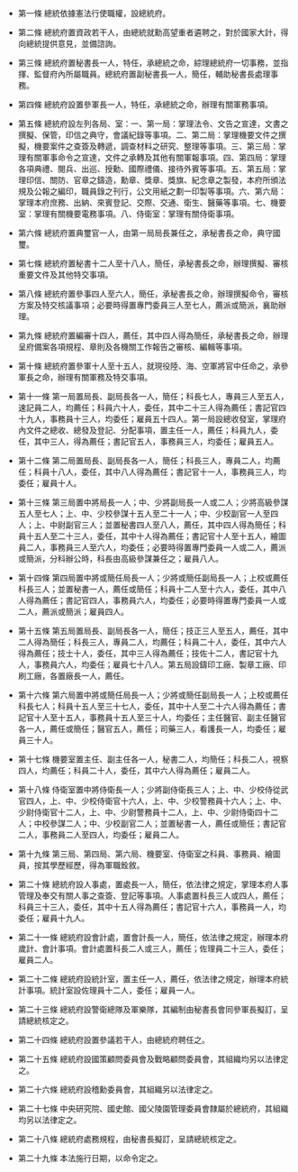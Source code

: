 * 第一條 總統依據憲法行使職權，設總統府。

* 第二條 總統府置資政若干人，由總統就勳高望重者遴聘之，對於國家大計，得向總統提供意見，並備諮詢。

* 第三條 總統府置秘書長一人，特任，承總統之命，綜理總統府一切事務，並指揮、監督府內所屬職員。總統府置副秘書長一人，簡任，輔助秘書長處理事務。

* 第四條 總統府設置參軍長一人，特任，承總統之命，辦理有關軍務事項。

* 第五條 總統府設左列各局、室：一、第一局：掌理法令、文告之宣達，文書之撰擬、保管，印信之典守，會議紀錄等事項。二、第二局：掌理機要文件之撰擬，機要案件之查簽及轉遞，調查材料之研究、整理等事項。三、第三局：掌理有關軍事命令之宣達，文件之承轉及其他有關軍報事項。四、第四局：掌理各項典禮、閱兵、出巡、授勳、國際禮儀、接待外賓等事項。五、第五局：掌理印信、關防、官章之鑄造，勳章、獎章、獎旗、紀念章之製發，本府所頒法規及公報之編印，職員錄之刊行，公文用紙之劃一印製等事項。六、第六局：掌理本府庶務、出納、來賓登記、交際、交通、衛生、醫藥等事項。七、機要室：掌理有關機要電務事項。八、侍衛室：掌理有關侍衛事項。

* 第六條 總統府置典璽官一人，由第一局局長兼任之，承秘書長之命，典守國璽。

* 第七條 總統府置秘書十二人至十八人，簡任，承秘書長之命，辦理撰擬、審核重要文件及其他特交事項。

* 第八條 總統府置參事四人至六人，簡任，承秘書長之命，辦理撰擬命令，審核方案及特交核議事項；必要時得置專門委員三人至七人，薦派或簡派，襄助辦理。

* 第九條 總統府置編審十四人，薦任，其中四人得為簡任，承秘書長之命，辦理呈府備案各項規程、章則及各機關工作報告之審核、編輯等事項。

* 第十條 總統府置參軍十人至十五人，就現役陸、海、空軍將官中任命之，承參軍長之命，辦理有關軍務及特交事項。

* 第十一條 第一局置局長、副局長各一人，簡任；科長七人，專員三人至五人，速記員二人，均薦任；科員六十人，委任，其中二十三人得為薦任；書記官四十九人，事務員十三人，均委任；雇員五十四人。第一局設總收發室，掌理府內文件之總收、總發及登記、分配事項，置主任一人，薦任；科員九人，委任，其中三人，得為薦任；書記官五人，事務員三人，均委任；雇員五人。

* 第十二條 第二局置局長、副局長各一人，簡任；科長三人，專員二人，均薦任；科員十八人，委任，其中八人得為薦任；書記官十一人，事務員三人，均委任；雇員十人。

* 第十三條 第三局置中將局長一人；中、少將副局長一人或二人；少將高級參謀五人至七人；上、中、少校參謀十五人至二十一人；中、少校副官一人至四人；上、中尉副官三人；並置秘書四人至八人，薦任，其中四人得為簡任；科員十五人至二十三人，委任，其中十人得為薦任；書記官十人至十五人，繪圖員二人，事務員三人至六人，均委任；必要時得置專門委員一人或二人，薦派或簡派，分科辦公時，科長由高級參謀兼任之；雇員八人。

* 第十四條 第四局置中將或簡任局長一人；少將或簡任副局長一人；上校或薦任科長三人；並置秘書一人，薦任或簡任；科員十二人至十六人，委任，其中八人得為薦任；書記官四人，事務員六人，均委任；必要時得置專門委員一人或二人，薦派或簡派；雇員四人。

* 第十五條 第五局置局長、副局長各一人，簡任；技正三人至五人，薦任，其中二人得為簡任；科長三人，專員二人，均薦任；科員二十人，委任，其中六人得為薦任；技士十人，委任，其中三人得為薦任；技佐十二人，書記官十九人，事務員六人，均委任；雇員七十八人。第五局設鑄印工廠、製章工廠、印刷工廠，各置廠長一人，薦任。

* 第十六條 第六局置中將或簡任局長一人；少將或簡任副局長一人；上校或薦任科長七人；科員十五人至三十七人，委任，其中十人至二十六人得為薦任；書記官十人至十五人，事務員十五人至三十人，均委任；主任醫官、副主任醫官各一人，薦任或簡任；醫官五人，薦任；司藥三人，看護長一人，均委任；雇員三十人。

* 第十七條 機要室置主任、副主任各一人，秘書二人，均簡任；科長二人，視察四人，均薦任；科員二十人，委任，其中六人得為薦任；雇員二人。

* 第十八條 侍衛室置中將侍衛長一人；少將副侍衛長三人；上、中、少校侍從武官四人，上、中、少校侍衛官十六人，上、中、少校警務員十六人；上、中、少尉侍衛官十二人，上、中、少尉警務員十二人，上、中、少尉侍衛四十二人；中校參謀二人；中、少校副官二人；並置秘書一人，薦任或簡任；書記官二人，事務員二人至四人，均委任；雇員二人。

* 第十九條 第三局、第四局、第六局、機要室、侍衛室之科員、事務員、繪圖員，按其學歷經歷，得為軍職銓敘。

* 第二十條 總統府設人事處，置處長一人，簡任，依法律之規定，掌理本府人事管理及奉交有關人事之查簽、登記等事項。人事處置科長三人或四人，薦任；科員三十三人，委任，其中十五人得為薦任；書記官十六人，事務員一人，均委任；雇員十九人。

* 第二十一條 總統府設會計處，置會計長一人，簡任，依法律之規定，辦理本府歲計、會計事項。會計處置科長二人或三人，薦任；佐理員二十三人，委任；雇員二人。

* 第二十二條 總統府設統計室，置主任一人，薦任，依法律之規定，辦理本府統計事項。統計室設佐理員十二人，委任；雇員一人。

* 第二十三條 總統府設警衛總隊及軍樂隊，其編制由秘書長會同參軍長擬訂，呈請總統核定之。

* 第二十四條 總統府設置參議若干人，由總統府聘任之。

* 第二十五條 總統府設國策顧問委員會及戰略顧問委員會，其組織均另以法律定之。

* 第二十六條 總統府設稽勳委員會，其組織另以法律定之。

* 第二十七條 中央研究院、國史館、國父陵園管理委員會隸屬於總統府，其組織均另以法律定之。

* 第二十八條 總統府處務規程，由秘書長擬訂，呈請總統核定之。

* 第二十九條 本法施行日期，以命令定之。

